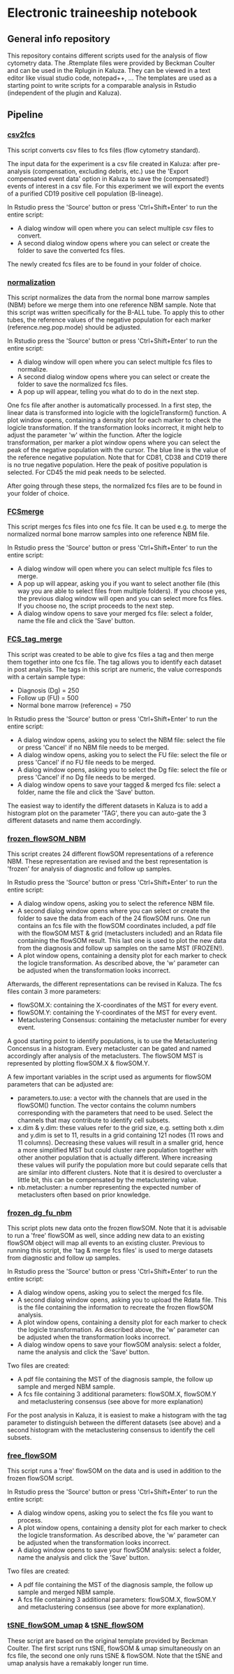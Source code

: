 # Electronic traineeship notebook 
## General info repository
This repository contains different scripts used for the analysis of flow cytometry data.
The .Rtemplate files were provided by Beckman Coulter and can be used in the Rplugin in Kaluza. They can be viewed in a text editor like visual studio code, notepad++, ... 
The templates are used as a starting point to write scripts for a comparable analysis in Rstudio (independent of the plugin and Kaluza).
## Pipeline
### [csv2fcs](/csv2fcs.R)
This script converts csv files to fcs files (flow cytometry standard).

The input data for the experiment is a csv file created in Kaluza: after pre-analysis (compensation, excluding debris, etc.) use the 'Export compensated event data' option in Kaluza to save the (compensated!) events of interest in a csv file. For this experiment we will export the events of a purified CD19 positive cell population (B-lineage).

In Rstudio press the 'Source' button or press 'Ctrl+Shift+Enter' to run the entire script:
- A dialog window will open where you can select multiple csv files to convert.
- A second dialog window opens where you can select or create the folder to save the converted fcs files.

The newly created fcs files are to be found in your folder of choice.

### [normalization](/normalization.R)
This script normalizes the data from the normal bone marrow samples (NBM) before we merge them into one reference NBM sample. Note that this script was written specifically for the B-ALL tube. To apply this to other tubes, the reference values of the negative population for each marker (reference.neg.pop.mode) should be adjusted.

In Rstudio press the 'Source' button or press 'Ctrl+Shift+Enter' to run the entire script:
- A dialog window will open where you can select multiple fcs files to normalize.
- A second dialog window opens where you can select or create the folder
to save the normalized fcs files.
- A pop up will appear, telling you what do to do in the next step. 

One fcs file after another is automatically processed. In a first step, the linear data is transformed into logicle with the logicleTransform() function. A plot window opens, containing a density plot for each marker to check the logicle transformation. If the transformation looks incorrect, it might help to adjust the parameter 'w' within the function.
After the logicle transformation, per marker a plot window opens where you can select the peak of the negative population with the cursor. The blue line is the value of the reference negative population. Note that for CD81, CD38 and CD19 there is no true negative population. Here the peak of positive population is selected. For CD45 the mid peak needs to be selected.

After going through these steps, the normalized fcs files are to be found in your folder of choice.

### [FCSmerge](/FCSmerge.R)
This script merges fcs files into one fcs file. It can be used e.g. to merge the normalized normal bone marrow samples into one reference NBM file.

In Rstudio press the 'Source' button or press 'Ctrl+Shift+Enter' to run the entire script:
- A dialog window will open where you can select multiple fcs files to merge.
- A pop up will appear, asking you if you want to select another file (this way you are able to select files from multiple folders). If you choose yes, the previous dialog window will open and you can select more fcs files. If you choose no, the script proceeds to the next step.
- A dialog window opens to save your merged fcs file: select a folder, name the file and click the 'Save' button.

### [FCS_tag_merge](/FCS_tag_merge.R)
This script was created to be able to give fcs files a tag and then merge them together into one fcs file. The tag allows you to identify each dataset in post analysis. The tags in this script are numeric, the value corresponds with a certain sample type:
- Diagnosis (Dg) = 250
- Follow up (FU) = 500
- Normal bone marrow (reference) = 750

In Rstudio press the 'Source' button or press 'Ctrl+Shift+Enter' to run the entire script:
- A dialog window opens, asking you to select the NBM file: select the file or press 'Cancel' if no NBM file needs to be merged.
- A dialog window opens, asking you to select the FU file: select the file or press 'Cancel' if no FU file needs to be merged.
- A dialog window opens, asking you to select the Dg file: select the file or press 'Cancel' if no Dg file needs to be merged.
- A dialog window opens to save your tagged & merged fcs file: select a folder, name the file and click the 'Save' button.

The easiest way to identify the different datasets in Kaluza is to add a histogram plot on the parameter 'TAG', there you can auto-gate the 3 different datasets and name them accordingly.

### [frozen_flowSOM_NBM](/frozen_flowSOM_NBM.R)
This script creates 24 different flowSOM representations of a reference NBM. These representation are revised and the best representation is 'frozen' for analysis of diagnostic and follow up samples.

In Rstudio press the 'Source' button or press 'Ctrl+Shift+Enter' to run the entire script:
- A dialog window opens, asking you to select the reference NBM file.
- A second dialog window opens where you can select or create the folder to save the data from each of the 24 flowSOM runs. One run contains an fcs file with the flowSOM coordinates included, a pdf file with the flowSOM MST & grid (metaclusters included) and an Rdata file containing the flowSOM result. This last one is used to plot the new data from the diagnosis and follow up samples on the same MST (FROZEN!).
- A plot window opens, containing a density plot for each marker to check the logicle transformation. As described above, the 'w' parameter can be adjusted when the transformation looks incorrect.

Afterwards, the different representations can be revised in Kaluza. The fcs files contain 3 more parameters:
- flowSOM.X: containing the X-coordinates of the MST for every event.
- flowSOM.Y: containing the Y-coordinates of the MST for every event.
- Metaclustering Consensus: containing the metacluster number for every event.

A good starting point to identify populations, is to use the Metaclustering Concensus in a histogram. Every metacluster can be gated and named accordingly after analysis of the metaclusters. The flowSOM MST is represented by plotting flowSOM.X & flowSOM.Y.

A few important variables in the script used as arguments for flowSOM parameters that can be adjusted are:
- parameters.to.use: a vector with the channels that are used in the flowSOM() function. The vector contains the column numbers corresponding with the parameters that need to be used. Select the channels that may contribute to identify cell subsets. 
- x.dim & y.dim: these values refer to the grid size, e.g. setting both x.dim and y.dim is set to 11, results in a grid containing 121 nodes (11 rows and 11 columns). Decreasing these values will result in a smaller grid, hence a more simplified MST but could cluster rare population together with other another population that is actually different. Where increasing these values will purify the population more but could separate cells that are similar into different clusters. Note that it is desired to overcluster a little bit, this can be compensated by the metaclustering value.
- nb.metacluster: a number representing the expected number of metaclusters often based on prior knowledge.

### [frozen_dg_fu_nbm](/frozen_dg_fu_nbm.R)
This script plots new data onto the frozen flowSOM. Note that it is advisable to run a 'free' flowSOM as well, since adding new data to an existing flowSOM object will map all events to an existing cluster. Previous to running this script, the 'tag & merge fcs files' is used to merge datasets from diagnostic and follow up samples.

In Rstudio press the 'Source' button or press 'Ctrl+Shift+Enter' to run the entire script:
- A dialog window opens, asking you to select the merged fcs file.
- A second dialog window opens, asking you to upload the Rdata file. This is the file containing the information to recreate the frozen flowSOM analysis.
- A plot window opens, containing a density plot for each marker to check the logicle transformation. As described above, the 'w' parameter can be adjusted when the transformation looks incorrect.
- A dialog window opens to save your flowSOM analysis: select a folder, name the analysis and click the 'Save' button.

Two files are created:
- A pdf file containing the MST of the diagnosis sample, the follow up sample and merged NBM sample.
- A fcs file containing 3 additional parameters: flowSOM.X, flowSOM.Y and metaclustering consensus (see above for more explanation)

For the post analysis in Kaluza, it is easiest to make a histogram with the tag parameter to distinguish between the different datasets (see above) and a second histogram with the metaclustering consensus to identify the cell subsets.

### [free_flowSOM](/free_flowSOM.R)
This script runs a 'free' flowSOM on the data and is used in addition to the frozen flowSOM script.

In Rstudio press the 'Source' button or press 'Ctrl+Shift+Enter' to run the entire script:
- A dialog window opens, asking you to select the fcs file you want to process.
- A plot window opens, containing a density plot for each marker to check the logicle transformation. As described above, the 'w' parameter can be adjusted when the transformation looks incorrect.
- A dialog window opens to save your flowSOM analysis: select a folder, name the analysis and click the 'Save' button.

Two files are created:
- A pdf file containing the MST of the diagnosis sample, the follow up sample and merged NBM sample.
- A fcs file containing 3 additional parameters: flowSOM.X, flowSOM.Y and metaclustering consensus (see above for more explanation).

### [tSNE_flowSOM_umap](/tSNE_flowSOM_umap.R) & [tSNE_flowSOM](/tSNE_flowSOM.R)
These script are based on the original template provided by Beckman Coulter. The first script runs tSNE, flowSOM & umap simultaneously on an fcs file, the second one only runs tSNE & flowSOM. Note that the tSNE and umap analysis have a remakably longer run time.
